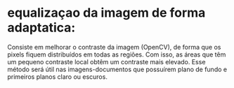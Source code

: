 # equalizaçao da imagem de forma adaptatica:
Consiste em melhorar o contraste da imagem (OpenCV), de forma que os pixels fiquem distribuídos
em todas as regiões.
Com isso, as áreas que têm um pequeno contraste local obtêm um contraste mais elevado.
Esse método será útil nas imagens-documentos que possuírem plano de fundo e primeiros planos claro ou escuros. 
